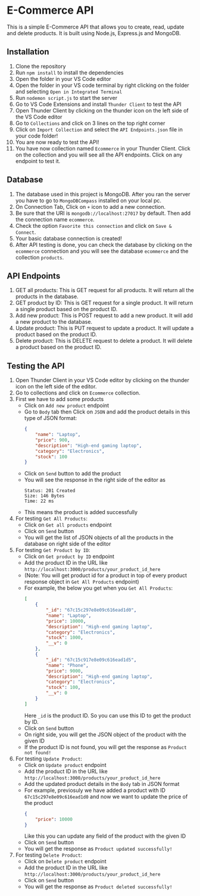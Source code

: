 # E-Commerce API

This is a simple E-Commerce API that allows you to create, read, update and delete products. It is built using Node.js, Express.js and MongoDB.

## Installation

1. Clone the repository
2. Run `npm install` to install the dependencies
3. Open the folder in your VS Code editor
4. Open the folder in your VS code terminal by right clicking on the folder and selecting `Open in Integrated Terminal`
5. Run `nodemon script.js` to start the server
6. Go to VS Code Extensions and install `Thunder Client` to test the API
7. Open Thunder Client by clicking on the thunder icon on the left side of the VS Code editor
8. Go to `Collections` and click on 3 lines on the top right corner
9. Click on `Import Collection` and select the `API Endpoints.json` file in your code folder!
10. You are now ready to test the API!
11. You have now collection named `Ecommerce` in your Thunder Client. Click on the collection and you will see all the API endpoints. Click on any endpoint to test it.

## Database

1. The database used in this project is MongoDB. After you ran the server you have to go to `MongoDBCompass` installed on your local pc.
2. On Connection Tab, Click on `+` icon to add a new connection.
3. Be sure that the URI is `mongodb://localhost:27017` by default. Then add the connection name `ecommerce`.
4. Check the option `Favorite this connection` and click on `Save & Connect`.
5. Your basic database connection is created!
6. After API testing is done, you can check the database by clicking on the `ecommerce` connection and you will see the database `ecommerce` and the collection `products`.

## API Endpoints

1. GET all products: This is GET request for all products. It will return all the products in the database.
2. GET product by ID: This is GET request for a single product. It will return a single product based on the product ID.
3. Add new product: This is POST request to add a new product. It will add a new product to the database.
4. Update product: This is PUT request to update a product. It will update a product based on the product ID.
5. Delete product: This is DELETE request to delete a product. It will delete a product based on the product ID.

## Testing the API

1. Open Thunder Client in your VS Code editor by clicking on the thunder icon on the left side of the editor.
2. Go to collections and click on `Ecommerce` collection.
3. First we have to add some products
    - Click on `Add new product` endpoint
    - Go to `Body` tab then Click on `JSON` and add the product details in this type of JSON format:
        ```json
        {
            "name": "Laptop",
            "price": 900,
            "description": "High-end gaming laptop",
            "category": "Electronics",
            "stock": 100
        }
        ```
    - Click on `Send` button to add the product
    - You will see the response in the right side of the editor as 
        ```
        Status: 201 Created
        Size: 146 Bytes
        Time: 22 ms
        ```
    - This means the product is added successfully
4. For testing `Get All Products`:
   - Click on `Get all products` endpoint
   - Click on `Send` button
   - You will get the list of JSON objects of all the products in the database on right side of the editor
5. For testing `Get Product by ID`:
   - Click on `Get product by ID` endpoint
   - Add the product ID in the URL like `http://localhost:3000/products/your_product_id_here`
   - (Note: You will get product id for a product in top of every product response object in `Get All Products` endpoint)
   - For example, the below you get when you `Get All Products`:
        ```json
        [
            {
                "_id": "67c15c297e8e09c616ead1d0",
                "name": "Laptop",
                "price": 10000,
                "description": "High-end gaming laptop",
                "category": "Electronics",
                "stock": 1000,
                "__v": 0
            },
            {
                "_id": "67c15c917e8e09c616ead1d5",
                "name": "Phone",
                "price": 9000,
                "description": "High-end gaming laptop",
                "category": "Electronics",
                "stock": 100,
                "__v": 0
            }
        ]
        ```
        Here `_id` is the product ID. So you can use this ID to get the product by ID.
    - Click on `Send` button
    - On right side, you will get the JSON object of the product with the given ID
    - If the product ID is not found, you will get the response as `Product not found!`
6. For testing `Update Product`:
   - Click on `Update product` endpoint
   - Add the product ID in the URL like `http://localhost:3000/products/your_product_id_here`
   - Add the updated product details in the `Body` tab in JSON format
   - For example, previosuly we have added a product with ID `67c15c297e8e09c616ead1d0` and now we want to update the price of the product
        ```json
        {
            "price": 10000
        }
        ```
        Like this you can update any field of the product with the given ID
    - Click on `Send` button
    - You will get the response as `Product updated successfully!`
7. For testing `Delete Product`:
   - Click on `Delete product` endpoint
   - Add the product ID in the URL like `http://localhost:3000/products/your_product_id_here`
   - Click on `Send` button
   - You will get the response as `Product deleted successfully!`
